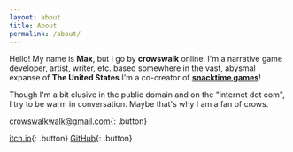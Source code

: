 ```yaml
---
layout: about
title: About
permalink: /about/
---
```

Hello! My name is **Max**, but I go by **crowswalk** online. I'm a narrative game developer, artist, writer, etc. based somewhere in the vast, abysmal expanse of **The United States**
I'm a co-creator of **[snacktime games](http://snacktimegamestudio.com)**!

Though I'm a bit elusive in the public domain and on the "internet dot com", I try to be warm in conversation. Maybe that's why I am a fan of crows.

[crowswalkwalk@gmail.com](mailto:crowswalkwalk@gmail.com){: .button}

[itch.io](https://crowswalk.itch.io/){: .button}
[GitHub](https://github.com/crowswalk){: .button}